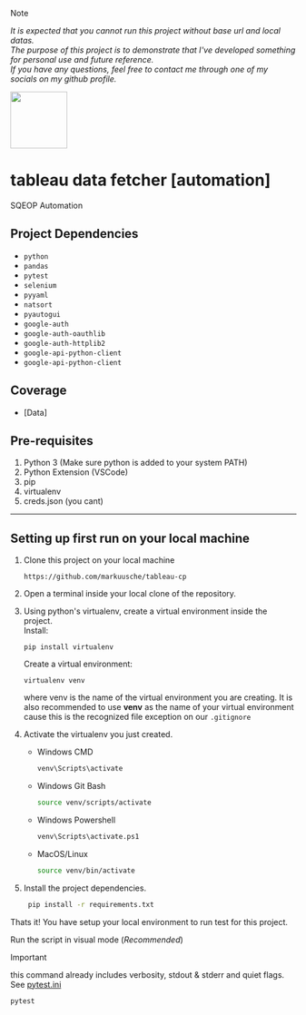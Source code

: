 > [!NOTE] 
> _It is expected that you cannot run this project without base url and local datas._ </br>
> _The purpose of this project is to demonstrate that I've developed something for personal use and future reference._ </br>
> _If you have any questions, feel free to contact me through one of my socials on my github profile._


<img src="https://cdn-icons-png.freepik.com/256/7178/7178515.png" width="100" />

tableau data fetcher [automation]
======
SQEOP Automation

Project Dependencies
---------------------

- `python`
- `pandas`
- `pytest`
- `selenium`
- `pyyaml`
- `natsort`
- `pyautogui`
- `google-auth`
- `google-auth-oauthlib`
- `google-auth-httplib2`
- `google-api-python-client`
- `google-api-python-client`

Coverage
---------

   * [Data]

Pre-requisites
--------------

1. Python 3 (Make sure python is added to your system PATH)
2. Python Extension (VSCode)
3. pip
4. virtualenv
5. creds.json (you cant)
------------------------------------------------
Setting up first run on your local machine
------------------------------------------

1. Clone this project on your local machine

   ```
   https://github.com/markuusche/tableau-cp
   ```

3. Open a terminal inside your local clone of the repository.

4. Using python's virtualenv, create a virtual environment inside the project. <br>
   Install:
   ```
   pip install virtualenv
   ```
   Create a virtual environment:
   ```
   virtualenv venv
   ```

   where venv is the name of the virtual environment you are creating.
   It is also recommended to use __venv__ as the name of your virtual environment
   cause this is the recognized file exception on our ``.gitignore``

6. Activate the virtualenv you just created.
   
   * Windows CMD
      ```bash
      venv\Scripts\activate
      ```
   * Windows Git Bash
      ```bash
      source venv/scripts/activate
      ```
   * Windows Powershell
      ```bash
      venv\Scripts\activate.ps1
      ```
   * MacOS/Linux
      ```bash
     source venv/bin/activate
      ```

7. Install the project dependencies.
    ```bash
     pip install -r requirements.txt
    ```

Thats it! You have setup your local environment to run test for this project.

Run the script in visual mode (_Recommended_)
> [!IMPORTANT]
> this command already includes verbosity, stdout & stderr and quiet flags. See [pytest.ini](https://github.com/markuusche/tableau-cp/blob/main/pytest.ini)
```bash
pytest
```



